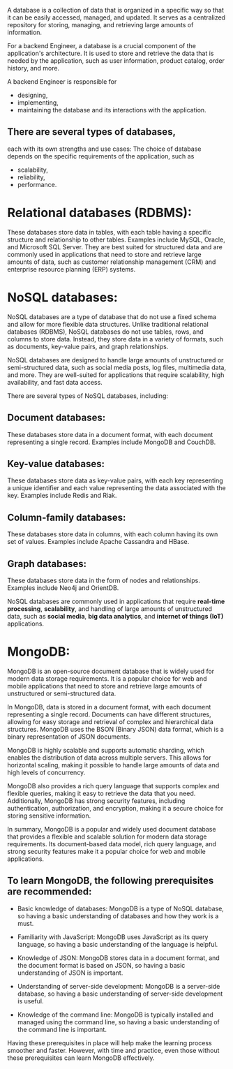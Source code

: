 A database is a collection of data that is organized in a specific way so that it can be easily accessed, managed, and updated. It serves as a centralized repository for storing, managing, and retrieving large amounts of information.

For a backend Engineer, a database is a crucial component of the application's architecture. It is used to store and retrieve the data that is needed by the application, such as user information, product catalog, order history, and more.
 
A backend Engineer is responsible for 
- designing, 
- implementing, 
- maintaining the database and its interactions with the application.

## There are several types of databases, 

each with its own strengths and use cases:
The choice of database depends on the specific requirements of the application, such as 
- scalability, 
- reliability, 
- performance.

# Relational databases (RDBMS):

These databases store data in tables, with each table having a specific structure and relationship to other tables. Examples include MySQL, Oracle, and Microsoft SQL Server. They are best suited for structured data and are commonly used in applications that need to store and retrieve large amounts of data, such as customer relationship management (CRM) and enterprise resource planning (ERP) systems.

# NoSQL databases: 

NoSQL databases are a type of database that do not use a fixed schema and allow for more flexible data structures. Unlike traditional relational databases (RDBMS), NoSQL databases do not use tables, rows, and columns to store data. Instead, they store data in a variety of formats, such as documents, key-value pairs, and graph relationships.

NoSQL databases are designed to handle large amounts of unstructured or semi-structured data, such as social media posts, log files, multimedia data, and more. They are well-suited for applications that require scalability, high availability, and fast data access.

There are several types of NoSQL databases, including:

## Document databases: 

These databases store data in a document format, with each document representing a single record. Examples include MongoDB and CouchDB.

## Key-value databases: 

These databases store data as key-value pairs, with each key representing a unique identifier and each value representing the data associated with the key. Examples include Redis and Riak.

## Column-family databases: 

These databases store data in columns, with each column having its own set of values. Examples include Apache Cassandra and HBase.

## Graph databases: 

These databases store data in the form of nodes and relationships. Examples include Neo4j and OrientDB.

NoSQL databases are commonly used in applications that require **real-time processing**, **scalability**, and handling of large amounts of unstructured data, such as **social media**, **big data analytics**, and **internet of things (IoT)** applications.


# MongoDB:

MongoDB is an open-source document database that is widely used for modern data storage requirements. It is a popular choice for web and mobile applications that need to store and retrieve large amounts of unstructured or semi-structured data.

In MongoDB, data is stored in a document format, with each document representing a single record. Documents can have different structures, allowing for easy storage and retrieval of complex and hierarchical data structures. MongoDB uses the BSON (Binary JSON) data format, which is a binary representation of JSON documents.

MongoDB is highly scalable and supports automatic sharding, which enables the distribution of data across multiple servers. This allows for horizontal scaling, making it possible to handle large amounts of data and high levels of concurrency.

MongoDB also provides a rich query language that supports complex and flexible queries, making it easy to retrieve the data that you need. Additionally, MongoDB has strong security features, including authentication, authorization, and encryption, making it a secure choice for storing sensitive information.

In summary, MongoDB is a popular and widely used document database that provides a flexible and scalable solution for modern data storage requirements. Its document-based data model, rich query language, and strong security features make it a popular choice for web and mobile applications.

## To learn MongoDB, the following prerequisites are recommended:

- Basic knowledge of databases: MongoDB is a type of NoSQL database, so having a basic understanding of databases and how they work is a must.

- Familiarity with JavaScript: MongoDB uses JavaScript as its query language, so having a basic understanding of the language is helpful.

- Knowledge of JSON: MongoDB stores data in a document format, and the document format is based on JSON, so having a basic understanding of JSON is important.

- Understanding of server-side development: MongoDB is a server-side database, so having a basic understanding of server-side development is useful.

- Knowledge of the command line: MongoDB is typically installed and managed using the command line, so having a basic understanding of the command line is important.

Having these prerequisites in place will help make the learning process smoother and faster. However, with time and practice, even those without these prerequisites can learn MongoDB effectively.

